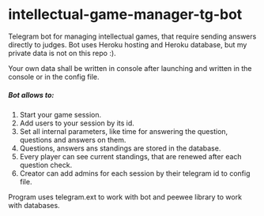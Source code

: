# intellectual-game-manager-tg-bot
Telegram bot for managing intellectual games, that require sending answers directly to judges.
Bot uses Heroku hosting and Heroku database, but my private data is not on this repo :).

Your own data shall be written in console after launching and written in the console or in the config file.
##### Bot allows to:
1. Start your game session.
2. Add users to your session by its id.
3. Set all internal parameters, like time for answering the question, questions and answers on them.
4. Questions, answers ans standings are stored in the database.
5. Every player can see current standings, that are renewed after each question check.
6. Creator can add admins for each session by their telegram id to config file.

Program uses telegram.ext to work with bot and peewee library to work with databases.
